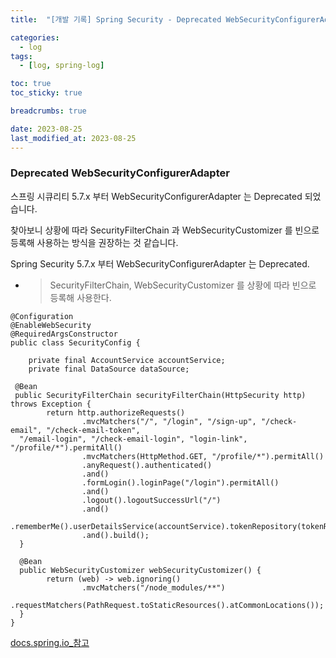 ```yaml
---
title:  "[개발 기록] Spring Security - Deprecated WebSecurityConfigurerAdapter"

categories:
  - log
tags:
  - [log, spring-log]

toc: true
toc_sticky: true

breadcrumbs: true

date: 2023-08-25
last_modified_at: 2023-08-25
---
```


### Deprecated WebSecurityConfigurerAdapter

스프링 시큐리티 5.7.x 부터 WebSecurityConfigurerAdapter 는 Deprecated 되었습니다.

찾아보니 상황에 따라 SecurityFilterChain 과 WebSecurityCustomizer 를 빈으로 등록해 사용하는 방식을 권장하는 것 같습니다.

Spring Security 5.7.x 부터 WebSecurityConfigurerAdapter 는 Deprecated.

- > SecurityFilterChain, WebSecurityCustomizer 를 상황에 따라 빈으로 등록해 사용한다.

```
@Configuration
@EnableWebSecurity
@RequiredArgsConstructor
public class SecurityConfig {

    private final AccountService accountService;
    private final DataSource dataSource;

 @Bean
 public SecurityFilterChain securityFilterChain(HttpSecurity http) throws Exception {
        return http.authorizeRequests()
                .mvcMatchers("/", "/login", "/sign-up", "/check-email", "/check-email-token",
  "/email-login", "/check-email-login", "login-link", "/profile/*").permitAll()
                .mvcMatchers(HttpMethod.GET, "/profile/*").permitAll()
                .anyRequest().authenticated()
                .and()
                .formLogin().loginPage("/login").permitAll()
                .and()
                .logout().logoutSuccessUrl("/")
                .and()
                .rememberMe().userDetailsService(accountService).tokenRepository(tokenRepository())
                .and().build();
  }

  @Bean
  public WebSecurityCustomizer webSecurityCustomizer() {
        return (web) -> web.ignoring()
                .mvcMatchers("/node_modules/**")
                .requestMatchers(PathRequest.toStaticResources().atCommonLocations());
  }
}
```

[docs.spring.io_참고](https://docs.spring.io/spring-security/site/docs/current/api/org/springframework/security/config/annotation/web/configuration/WebSecurityConfigurerAdapter.html)